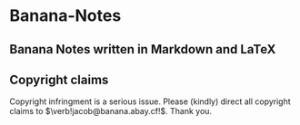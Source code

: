 # Banana-Notes
Banana Notes written in Markdown and LaTeX
---

## Copyright claims
Copyright infringment is a serious issue. Please (kindly) direct all copyright claims to $\verb!jacob@banana.abay.cf!$. Thank you.

